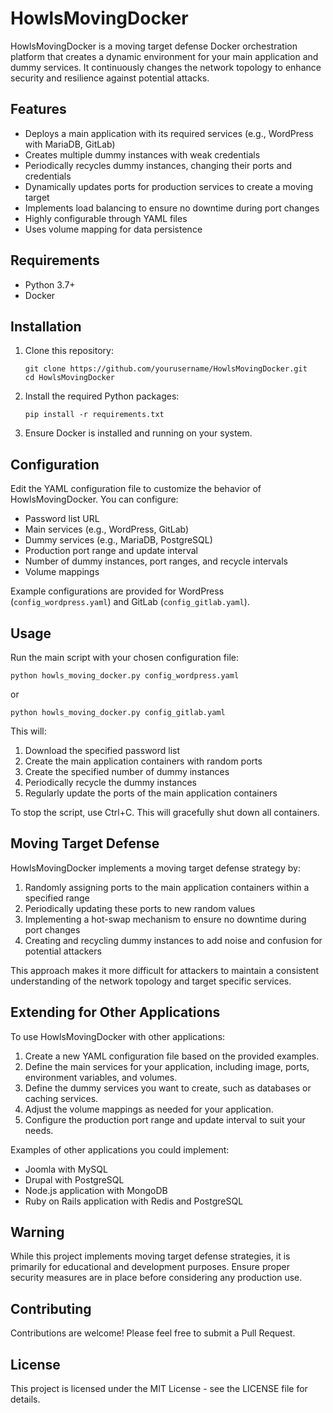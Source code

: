 # HowlsMovingDocker

HowlsMovingDocker is a moving target defense Docker orchestration platform that creates a dynamic environment for your main application and dummy services. It continuously changes the network topology to enhance security and resilience against potential attacks.

## Features

- Deploys a main application with its required services (e.g., WordPress with MariaDB, GitLab)
- Creates multiple dummy instances with weak credentials
- Periodically recycles dummy instances, changing their ports and credentials
- Dynamically updates ports for production services to create a moving target
- Implements load balancing to ensure no downtime during port changes
- Highly configurable through YAML files
- Uses volume mapping for data persistence

## Requirements

- Python 3.7+
- Docker

## Installation

1. Clone this repository:
   ```
   git clone https://github.com/yourusername/HowlsMovingDocker.git
   cd HowlsMovingDocker
   ```

2. Install the required Python packages:
   ```
   pip install -r requirements.txt
   ```

3. Ensure Docker is installed and running on your system.

## Configuration

Edit the YAML configuration file to customize the behavior of HowlsMovingDocker. You can configure:

- Password list URL
- Main services (e.g., WordPress, GitLab)
- Dummy services (e.g., MariaDB, PostgreSQL)
- Production port range and update interval
- Number of dummy instances, port ranges, and recycle intervals
- Volume mappings

Example configurations are provided for WordPress (`config_wordpress.yaml`) and GitLab (`config_gitlab.yaml`).

## Usage

Run the main script with your chosen configuration file:

```
python howls_moving_docker.py config_wordpress.yaml
```

or

```
python howls_moving_docker.py config_gitlab.yaml
```

This will:
1. Download the specified password list
2. Create the main application containers with random ports
3. Create the specified number of dummy instances
4. Periodically recycle the dummy instances
5. Regularly update the ports of the main application containers

To stop the script, use Ctrl+C. This will gracefully shut down all containers.

## Moving Target Defense

HowlsMovingDocker implements a moving target defense strategy by:

1. Randomly assigning ports to the main application containers within a specified range
2. Periodically updating these ports to new random values
3. Implementing a hot-swap mechanism to ensure no downtime during port changes
4. Creating and recycling dummy instances to add noise and confusion for potential attackers

This approach makes it more difficult for attackers to maintain a consistent understanding of the network topology and target specific services.

## Extending for Other Applications

To use HowlsMovingDocker with other applications:

1. Create a new YAML configuration file based on the provided examples.
2. Define the main services for your application, including image, ports, environment variables, and volumes.
3. Define the dummy services you want to create, such as databases or caching services.
4. Adjust the volume mappings as needed for your application.
5. Configure the production port range and update interval to suit your needs.

Examples of other applications you could implement:

- Joomla with MySQL
- Drupal with PostgreSQL
- Node.js application with MongoDB
- Ruby on Rails application with Redis and PostgreSQL

## Warning

While this project implements moving target defense strategies, it is primarily for educational and development purposes. Ensure proper security measures are in place before considering any production use.

## Contributing

Contributions are welcome! Please feel free to submit a Pull Request.

## License

This project is licensed under the MIT License - see the LICENSE file for details.

